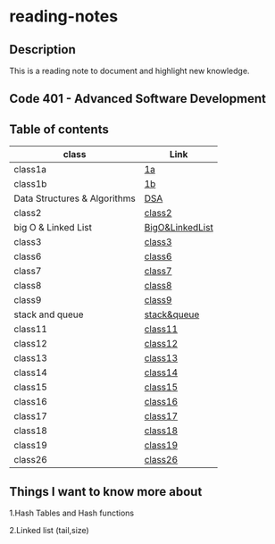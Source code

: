 # reading-notes

## Description
This is a reading note to document and highlight new knowledge.

## Code 401 - Advanced Software Development

## Table of contents

| class                         | Link                                                     |
| ----------------------------- | -------------------------------------------------------- |
| class1a                       | [1a](./class1a.md)                                       |
| class1b                       | [1b](./class1b.md)                                       |
| Data Structures & Algorithms  | [DSA](./Data%20Structures%20and%20Algorithms.md)         |
| class2                        | [class2](./class2.md)                                    |
| big O & Linked List           | [BigO&LinkedList](./Big%20O%20%26%20Linked%20Lists.md)   |
| class3                        | [class3](./class3.md)                                    |
| class6                        | [class6](./class6.md)                                    |
| class7                        | [class7](./class7.md)                                    |
| class8                        | [class8](./class8.md)                                    |
| class9                        | [class9](./class9.md)                                    |
| stack and queue               | [stack&queue](./stack%20and%20queue.md)                  |
| class11                       | [class11](./class11.md)                                  |
| class12                       | [class12](./class12.md)                                  |
| class13                       | [class13](./class13.md)                                  |
| class14                       | [class14](./class14.md)                                  |
| class15                       | [class15](./class15.md)                                  |
| class16                       | [class16](./class16.md)                                  |
| class17                       | [class17](./class17.md)                                  |
| class18                       | [class18](./class18.md)                                  |
| class19                       | [class19](./class19.md)                                  |
| class26                       | [class26](./class26.md)                                  |

## Things I want to know more about

1.Hash Tables and Hash functions

2.Linked list (tail,size)